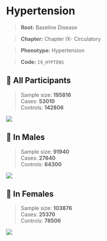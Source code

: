 # Hypertension

> **Root:** Baseline Disease  

> **Chapter:** Chapter IX- Circulatory  

> **Phenotype:** Hypertension  

> **Code:** `I9_HYPTENS`

## 🧪 All Participants  
> Sample size: **195816**  
> Cases: **53010**  
> Controls: **142806**
<img src="/Disease/Figures/ALL/Incidence/I9_HYPTENS.png"/>
<CsvTable src="/public/Disease/Data/ALL/Incidence/COX_I9_HYPTENS.csv" label="🔍 View full results" />

## 👨 In Males  
> Sample size: **91940**  
> Cases: **27640**  
> Controls: **64300**
<img src="/Disease/Figures/Male/Incidence/I9_HYPTENS.png"/>
<CsvTable src="/public/Disease/Data/Male/Incidence/COX_I9_HYPTENS.csv" label="🔍 View full results" />

## 👩 In Females  
> Sample size: **103876**  
> Cases: **25370**  
> Controls: **78506**
<img src="/Disease/Figures/Female/Incidence/I9_HYPTENS.png"/>
<CsvTable src="/public/Disease/Data/Female/Incidence/COX_I9_HYPTENS.csv" label="🔍 View full results" />
